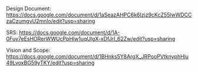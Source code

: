 Design Document:
https://docs.google.com/document/d/1aSeazAHPC6k6Izjz9cKcZ55lwWDCCzaCzumgvU2mnlo/edit?usp=sharing

SRS:
https://docs.google.com/document/d/1A-0Fuy7eEsHORerWWUcPpHlw1uqUlgX-xDfJrI_62Zw/edit?usp=sharing

Vision and Scope:
https://docs.google.com/document/d/1BHnks5Y8ArgX_JRPooPVtknyphHlu49LvoxBG59yTKY/edit?usp=sharing
